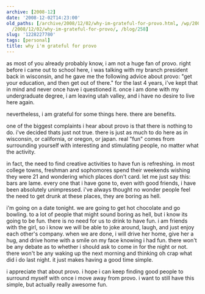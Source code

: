 ```yaml
---
archive: [2008-12]
date: '2008-12-02T14:23:00'
old_paths: [/archive/2008/12/02/why-im-grateful-for-provo.html, /wp/2008/12/02/why-im-grateful-for-provo/,
  /2008/12/02/why-im-grateful-for-provo/, /blog/258]
slug: '1228227780'
tags: [personal]
title: why i'm grateful for provo
---
```


as most of you already probably know, i am not a huge fan of provo. right
before i came out to school here, i was talking with my branch president
back in wisconsin, and he gave me the following advice about provo: "get
your education, and then get out of there." for the last 4 years, i've
kept that in mind and never once have i questioned it. once i am done with
my undergraduate degree, i am leaving utah valley, and i have no desire to
live here again.

nevertheless, i am grateful for some things here. there are benefits.

one of the biggest complaints i hear about provo is that there is nothing
to do. i've decided thats just not true. there is just as much to do here
as in wisconsin, or california, or oregon, or japan. real "fun" comes from
surrounding yourself with interesting and stimulating people, no matter
what the activity.

in fact, the need to find creative activities to have fun is refreshing.
in most college towns, freshman and sophomores spend their weekends
wishing they were 21 and wondering which places don't card. let me just
say this: bars are lame. every one that i have gone to, even with good
friends, i have been absolutely unimpressed. i've always thought no wonder
people feel the need to get drunk at these places, they are boring as
hell.

i'm going on a date tonight. we are going to get hot chocolate and go
bowling. to a lot of people that might sound boring as hell, but i know
its going to be fun. there is no need for us to drink to have fun. i am
friends with the girl, so i know we will be able to joke around, laugh,
and just enjoy each other's company. when we are done, i will drive her
home, give her a hug, and drive home with a smile on my face knowing i had
fun. there won't be any debate as to whether i should ask to come in for
the night or not. there won't be any waking up the next morning and
thinking oh crap what did i do last night. it just makes having a good
time simple.

i appreciate that about provo. i hope i can keep finding good people to
surround myself with once i move away from provo. i want to still have
this simple, but actually really awesome fun.


